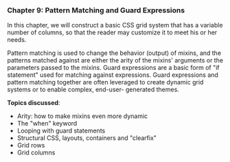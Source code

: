 ### Chapter 9: Pattern Matching and Guard Expressions

In this chapter, we will construct a basic CSS grid system that has a variable number of columns, so that the reader may customize it to meet his or her needs.

Pattern matching is used to change the behavior (output) of mixins, and the patterns matched against are either the arity of the mixins' arguments or the parameters passed to the mixins. Guard expressions are a basic form of "if statement" used for matching against expressions. Guard expressions and pattern matching together are often leveraged to create dynamic grid systems or to enable complex, end-user- generated themes.

**Topics discussed**:

* Arity: how to make mixins even more dynamic
* The "when" keyword
* Looping with guard statements
* Structural CSS, layouts, containers and "clearfix"
* Grid rows
* Grid columns